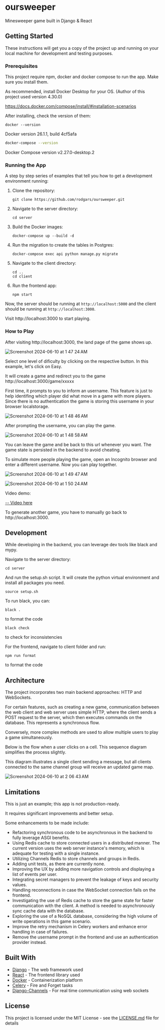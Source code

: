 # oursweeper

Minesweeper game built in Django & React

## Getting Started

These instructions will get you a copy of the project up and running on your local machine for development and testing purposes.

### Prerequisites

This project require npm, docker and docker compose to run the app. Make sure you install them.

As recommended, install Docker Desktop for your OS. (Author of this project used version 4.30.0)

https://docs.docker.com/compose/install/#installation-scenarios

After installing, check the version of them:

```
docker --version
```

Docker version 26.1.1, build 4cf5afa

```bash
docker-compose --version
```

Docker Compose version v2.27.0-desktop.2

### Running the App

A step by step series of examples that tell you how to get a development environment running:

1. Clone the repository:

   ```
   git clone https://github.com/rodgars/oursweeper.git
   ```

2. Navigate to the server directory:

   ```
   cd server
   ```

3. Build the Docker images:

   ```
   docker-compose up --build -d
   ```

4. Run the migration to create the tables in Postgres:

   ```
   docker-compose exec api python manage.py migrate
   ```

5. Navigate to the client directory:

   ```
   cd ..
   cd client
   ```

6. Run the frontend app:

   ```
   npm start
   ```

Now, the server should be running at `http://localhost:5000` and the client should be running at `http://localhost:3000`.

Visit http://localhost:3000 to start playing.

### How to Play

After visiting http://localhost:3000, the land page of the game shows up.

![Screenshot 2024-06-10 at 1 47 24 AM](https://github.com/rodgars/oursweeper/assets/20528688/f59f1f5f-339f-4b77-a0ce-12e96b349c3c)

Select one level of dificulty by clicking on the respective button. In this example, let's click on Easy.

It will create a game and redirect you to the game http://localhost:3000/game/xxxxx

First time, it prompts to you to inform an username. This feature is just to help identifing which player did what move in a game with more players. Since there is no authentication the game is storing this username in your browser localstorage.

![Screenshot 2024-06-10 at 1 48 46 AM](https://github.com/rodgars/oursweeper/assets/20528688/1a697cea-c709-458a-8b5f-6f7b567bf63b)

After prompting the username, you can play the game.

![Screenshot 2024-06-10 at 1 48 58 AM](https://github.com/rodgars/oursweeper/assets/20528688/02cba52b-e53c-41fa-9f82-5d100af8c981)

You can leave the game and be back to this url whenever you want. The game state is persisted in the backend to avoid cheating.

To simulate more people playing the game, open an Incognito browser and enter a different username. Now you can play together.

![Screenshot 2024-06-10 at 1 49 47 AM](https://github.com/rodgars/oursweeper/assets/20528688/ccf93592-b598-46bb-88ff-c1e8897dadaf)

![Screenshot 2024-06-10 at 1 50 24 AM](https://github.com/rodgars/oursweeper/assets/20528688/fff6fcb0-815b-46b6-ac52-8f1b1be9b777)

Video demo:

[-- Video here](https://github.com/rodgars/oursweeper/assets/20528688/a2101fc1-d16c-453d-97cb-d5c5111a143a)

To generate another game, you have to manually go back to http://localhost:3000.

## Development

While developing in the backend, you can leverage dev tools like black and mypy.

Navigate to the server directory:

```
cd server
```

And run the setup.sh script. It will create the python virtual environment and install all packages you need.

```
source setup.sh
```

To run black, you can:

```
black .
```

to format the code

```
black check
```

to check for inconsistencies

For the frontend, navigate to client folder and run:

```
npm run format
```

to format the code

## Architecture

The project incorporates two main backend approaches: HTTP and WebSockets.

For certain features, such as creating a new game, communication between the web client and web server uses simple HTTP, where the client sends a POST request to the server, which then executes commands on the database. This represents a synchronous flow.

Conversely, more complex methods are used to allow multiple users to play a game simultaneously.

Below is the flow when a user clicks on a cell. This sequence diagram simplifies the process slightly.

This diagram illustrates a single client sending a message, but all clients connected to the same channel group will receive an updated game map.

![Screenshot 2024-06-10 at 2 06 43 AM](https://github.com/rodgars/oursweeper/assets/20528688/6b92112e-3d41-4bf7-9a08-ac07ae5d51d6)


## Limitations

This is just an example; this app is not production-ready.

It requires significant improvements and better setup.

Some enhancements to be made include:

- Refactoring synchronous code to be asynchronous in the backend to fully leverage ASGI benefits.
- Using Redis cache to store connected users in a distributed manner. The current version uses the web server instance's memory, which is adequate for testing with a single instance.
- Utilizing Channels Redis to store channels and groups in Redis.
- Adding unit tests, as there are currently none.
- Improving the UX by adding more navigation controls and displaying a list of events per user.
- Integrating secret managers to prevent the leakage of keys and security values.
- Handling reconnections in case the WebSocket connection fails on the frontend.
- Investigating the use of Redis cache to store the game state for faster communication with the client. A method is needed to asynchronously sync cache data with the database.
- Exploring the use of a NoSQL database, considering the high volume of write operations in this game scenario.
- Improve the retry mechanism in Celery workers and enhance error handling in case of failures.
- Remove the username prompt in the frontend and use an authentication provider instead.

## Built With

- [Django](https://www.djangoproject.com/) - The web framework used
- [React](https://reactjs.org/) - The frontend library used
- [Docker](https://www.docker.com/) - Containerization platform
- [Celery](https://docs.celeryq.dev/en/stable/django/index.html) - Fire and Forget tasks
- [Django-Channels](https://channels.readthedocs.io/en/latest/installation.html) - For real time communication using web sockets

## License

This project is licensed under the MIT License - see the [LICENSE.md](LICENSE.md) file for details
